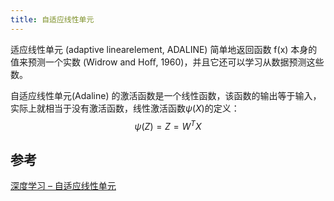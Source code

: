 ```yaml
---
title: 自适应线性单元
---
```


适应线性单元 (adaptive linearelement, ADALINE) 简单地返回函数 f(x) 本身的值来预测一个实数 (Widrow and Hoﬀ, 1960)，并且它还可以学习从数据预测这些数。

自适应线性单元(Adaline) 的激活函数是一个线性函数，该函数的输出等于输入，实际上就相当于没有激活函数，线性激活函数$\psi(X)$的定义：
$$\psi(Z)=Z=W^TX$$



## 参考
[深度学习 – 自适应线性单元](https://www.qikegu.com/docs/3758)